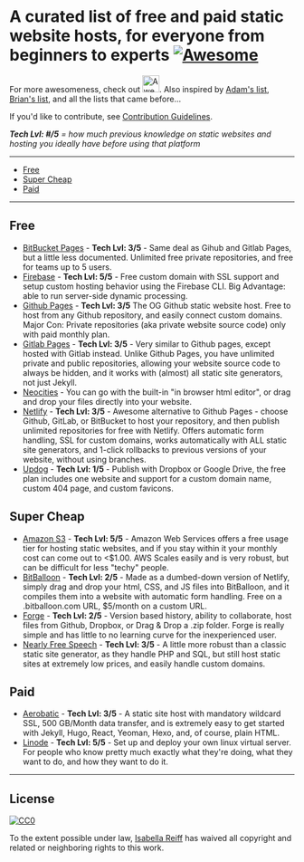 # A curated list of free and paid static website hosts, for everyone from beginners to experts [![Awesome](https://awesome.re/badge.svg)](https://awesome.re)
For more awesomeness, check out <a href="https://github.com/sindresorhus/awesome">
  <img src="https://cdn.rawgit.com/sindresorhus/awesome/master/media/logo.svg" alt="Awesome" width="30px"></a>.  Also inspired by [Adam's list](https://github.com/agarrharr), [Brian's list](https://github.com/b-long), and all the lists that came before...

If you'd like to contribute, see [Contribution Guidelines](/contributing.md).

***Tech Lvl: #/5** = how much previous knowledge on static websites and hosting you ideally have before using that platform*

---

- [Free](#free)
- [Super Cheap](#super-cheap)
- [Paid](#paid)

---

## Free
- [BitBucket Pages](https://pages.bitbucket.io/) - **Tech Lvl: 3/5** - Same deal as Gihub and Gitlab Pages, but a little less documented. Unlimited free private repositories, and free for teams up to 5 users.
- [Firebase](https://firebase.google.com/docs/hosting/) - **Tech Lvl: 5/5** - Free custom domain with SSL support and setup custom hosting behavior using the Firebase CLI. Big Advantage: able to run server-side dynamic processing.
- [Github Pages](https://pages.github.com/) - **Tech Lvl: 3/5** The OG Github static website host. Free to host from any Github repository, and easily connect custom domains. Major Con: Private repositories (aka private website source code) only with paid monthly plan.
- [Gitlab Pages](https://about.gitlab.com/features/pages/) - **Tech Lvl: 3/5** - Very similar to Github pages, except hosted with Gitlab instead. Unlike Github Pages, you have unlimited private and public repositories, allowing your website source code to always be hidden, and it works with (almost) all static site generators, not just Jekyll.
- [Neocities](https://neocities.org/) - You can go with the built-in "in browser html editor", or drag and drop your files directly into your website.
- [Netlify](https://www.netlify.com/) - **Tech Lvl: 3/5** - Awesome alternative to Github Pages - choose Github, GitLab, or BitBucket to host your repository, and then publish unlimited repositories for free with Netlify. Offers automatic form handling, SSL for custom domains, works automatically with ALL static site generators, and 1-click rollbacks to previous versions of your website, without using branches.
- [Updog](https://updog.co/) - **Tech Lvl: 1/5** - Publish with Dropbox or Google Drive, the free plan includes one website and support for a custom domain name, custom 404 page, and custom favicons.

## Super Cheap
- [Amazon S3](https://aws.amazon.com/getting-started/projects/host-static-website/services-costs/) - **Tech Lvl: 5/5** - Amazon Web Services offers a free usage tier for hosting static websites, and if you stay within it your monthly cost can come out to <$1.00. AWS Scales easily and is very robust, but can be difficult for less "techy" people.
- [BitBalloon](https://www.bitballoon.com/) - **Tech Lvl: 2/5** - Made as a dumbed-down version of Netlify, simply drag and drop your html, CSS, and JS files into BitBalloon, and it compiles them into a website with automatic form handling. Free on a .bitballoon.com URL, $5/month on a custom URL.
- [Forge](https://getforge.com/) - **Tech Lvl: 2/5** - Version based history, ability to collaborate, host files from Github, Dropbox, or Drag & Drop a .zip folder. Forge is really simple and has little to no learning curve for the inexperienced user.
- [Nearly Free Speech](https://www.nearlyfreespeech.net/) - **Tech Lvl: 3/5** - A little more robust than a classic static site generator, as they handle PHP and SQL, but still host static sites at extremely low prices, and easily handle custom domains.

## Paid
- [Aerobatic](https://www.aerobatic.com) -  **Tech Lvl: 3/5** - A static site host with mandatory wildcard SSL, 500 GB/Month data transfer, and is extremely easy to get started with Jekyll, Hugo, React, Yeoman, Hexo, and, of course, plain HTML.
- [Linode](https://www.linode.com/) - **Tech Lvl: 5/5** - Set up and deploy your own linux virtual server. For people who know pretty much exactly what they're doing, what they want to do, and how they want to do it.

---

## License

[![CC0](http://i.creativecommons.org/p/zero/1.0/88x31.png)](http://creativecommons.org/publicdomain/zero/1.0/)

To the extent possible under law, [Isabella Reiff](https://isabellareiff.com/) has waived all copyright and related or neighboring rights to this work.
